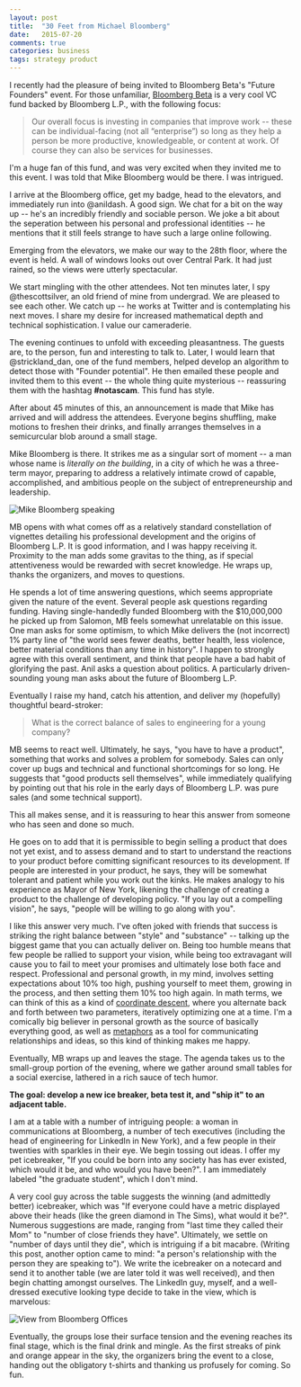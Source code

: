 ```yaml
---
layout: post
title:  "30 Feet from Michael Bloomberg"
date:   2015-07-20
comments: true
categories: business
tags: strategy product
---
```


I recently had the pleasure of being invited to Bloomberg Beta's "Future Founders" event. For those unfamiliar, [Bloomberg Beta](https://github.com/Bloomberg-Beta/Manual) is a very cool VC fund backed by Bloomberg L.P., with the following focus:

> Our overall focus is investing in companies that improve work -- these can be individual-facing (not all “enterprise”) so long as they help a person be more productive, knowledgeable, or content at work. Of course they can also be services for businesses.

I'm a huge fan of this fund, and was very excited when they invited me to this event. I was told that Mike Bloomberg would be there. I was intrigued.

<!--more-->

I arrive at the Bloomberg office, get my badge, head to the elevators, and immediately run into @anildash. A good sign. We chat for a bit on the way up -- he's an incredibly friendly and sociable person. We joke a bit about the seperation between his personal and professional identities -- he mentions that it still feels strange to have such a large online following.

Emerging from the elevators, we make our way to the 28th floor, where the event is held. A wall of windows looks out over Central Park. It had just rained, so the views were utterly spectacular.

We start mingling with the other attendees. Not ten minutes later, I spy @thescottsilver, an old friend of mine from undergrad. We are pleased to see each other. We catch up -- he works at Twitter and is contemplating his next moves. I share my desire for increased mathematical depth and technical sophistication. I value our cameraderie.

The evening continues to unfold with exceeding pleasantness. The guests are, to the person, fun and interesting to talk to. Later, I would learn that @strickland_dan, one of the fund members, helped develop an algorithm to detect those with "Founder potential". He then emailed these people and invited them to this event -- the whole thing quite mysterious -- reassuring them with the hashtag **#notascam**. This fund has style.

After about 45 minutes of this, an announcement is made that Mike has arrived and will address the attendees. Everyone begins shuffling, make motions to freshen their drinks, and finally arranges themselves in a semicurcular blob around a small stage.

Mike Bloomberg is there. It strikes me as a singular sort of moment -- a man whose name is *literally on the building*, in a city of which he was a three-term mayor, preparing to address a relatively intimate crowd of capable, accomplished, and ambitious people on the subject of entrepreneurship and leadership.

![Mike Bloomberg speaking](https://s3.amazonaws.com/kronosapiens.github.io/images/bloomberg_speaking.JPG)

MB opens with what comes off as a relatively standard constellation of vignettes detailing his professional development and the origins of Bloomberg L.P. It is good information, and I was happy receiving it. Proximity to the man adds some gravitas to the thing, as if special attentiveness would be rewarded with secret knowledge. He wraps up, thanks the organizers, and moves to questions.

He spends a lot of time answering questions, which seems appropriate given the nature of the event. Several people ask questions regarding funding. Having single-handedly funded Bloomberg with the $10,000,000 he picked up from Salomon, MB feels somewhat unrelatable on this issue. One man asks for some optimism, to which Mike delivers the (not incorrect) 1% party line of "the world sees fewer deaths, better health, less violence, better material conditions than any time in history". I happen to strongly agree with this overall sentiment, and think that people have a bad habit of glorifying the past. Anil asks a question about politics. A particularly driven-sounding young man asks about the future of Bloomberg L.P.

Eventually I raise my hand, catch his attention, and deliver my (hopefully) thoughtful beard-stroker:

> What is the correct balance of sales to engineering for a young company?

MB seems to react well. Ultimately, he says, "you have to have a product", something that works and solves a problem for somebody. Sales can only cover up bugs and technical and functional shortcomings for so long. He suggests that "good products sell themselves", while immediately qualifying by pointing out that his role in the early days of Bloomberg L.P. was pure sales (and some technical support).

This all makes sense, and it is reassuring to hear this answer from someone who has seen and done so much.

He goes on to add that it is permissible to begin selling a product that does not yet exist, and to assess demand and to start to understand the reactions to your product before comitting significant resources to its development. If people are interested in your product, he says, they will be somewhat tolerant and patient while you work out the kinks. He makes analogy to his experience as Mayor of New York, likening the challenge of creating a product to the challenge of developing policy. "If you lay out a compelling vision", he says, "people will be willing to go along with you".

I like this answer very much. I've often joked with friends that success is striking the right balance between "style" and "substance" -- talking up the biggest game that you can actually deliver on. Being too humble means that few people be rallied to support your vision, while being too extravagant will cause you to fail to meet your promises and ultimately lose both face and respect. Professional and personal growth, in my mind, involves setting expectations about 10% too high, pushing yourself to meet them, growing in the process, and then setting them 10% too high again. In math terms, we can think of this as a kind of [coordinate descent](https://en.wikipedia.org/wiki/Coordinate_descent), where you alternate back and forth between two parameters, iteratively optimizing one at a time. I'm a comically big believer in personal growth as the source of basically everything good, as well as [metaphors](https://en.wikipedia.org/wiki/George_Lakoff#Reappraisal_of_metaphor) as a tool for communicating relationships and ideas, so this kind of thinking makes me happy.

Eventually, MB wraps up and leaves the stage. The agenda takes us to the small-group portion of the evening, where we gather around small tables for a social exercise, lathered in a rich sauce of tech humor.

**The goal: develop a new ice breaker, beta test it, and "ship it" to an adjacent table.**

I am at a table with a number of intriguing people: a woman in communications at Bloomberg, a number of tech executives (including the head of engineering for LinkedIn in New York), and a few people in their twenties with sparkles in their eye. We begin tossing out ideas. I offer my pet icebreaker, "If you could be born into any society has has ever existed, which would it be, and who would you have been?". I am immediately labeled "the graduate student", which I don't mind.

A very cool guy across the table suggests the winning (and admittedly better) icebreaker, which was "If everyone could have a metric displayed above their heads (like the green diamond in The Sims), what would it be?". Numerous suggestions are made, ranging from "last time they called their Mom" to "number of close friends they have". Ultimately, we settle on "number of days until they die", which is intriguing if a bit macabre. (Writing this post, another option came to mind: "a person's relationship with the person they are speaking to"). We write the icebreaker on a notecard and send it to another table (we are later told it was well received), and then begin chatting amongst ourselves. The LinkedIn guy, myself, and a well-dressed executive looking type decide to take in the view, which is marvelous:

![View from Bloomberg Offices](https://s3.amazonaws.com/kronosapiens.github.io/images/bloomberg_view.JPG)

Eventually, the groups lose their surface tension and the evening reaches its final stage, which is the final drink and mingle. As the first streaks of pink and orange appear in the sky, the organizers bring the event to a close, handing out the obligatory t-shirts and thanking us profusely for coming. So fun.





